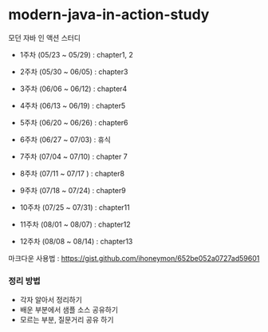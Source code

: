 # modern-java-in-action-study
모던 자바 인 액션 스터디

+ 1주차 (05/23 ~ 05/29) : chapter1, 2

+ 2주차 (05/30 ~ 06/05) : chapter3

+ 3주차 (06/06 ~ 06/12) : chapter4

+ 4주차 (06/13 ~ 06/19) : chapter5

+ 5주차 (06/20 ~ 06/26) : chapter6

+ 6주차 (06/27 ~ 07/03) : 휴식

+ 7주차 (07/04 ~ 07/10) : chapter 7

+ 8주차 (07/11 ~ 07/17 ) : chapter8 

+ 9주차 (07/18 ~ 07/24) : chapter9

+ 10주차 (07/25 ~ 07/31) : chapter11

+ 11주차 (08/01 ~ 08/07) : chapter12

+ 12주차 (08/08 ~ 08/14) : chapter13

마크다운 사용법 : https://gist.github.com/ihoneymon/652be052a0727ad59601

### 정리 방법

+ 각자 알아서 정리하기
+ 배운 부분에서 샘플 소스 공유하기
+ 모르는 부분, 질문거리 공유 하기
